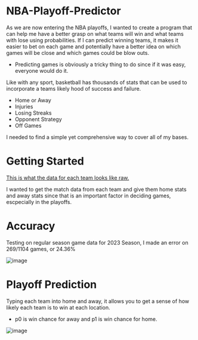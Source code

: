 # NBA-Playoff-Predictor
As we are now entering the NBA playoffs, I wanted to create a program that can help me have a better grasp on what teams will win and what teams with lose using probabilities. If I can predict winning teams, it makes it easier to bet on each game and potentially have a better idea on which games will be close and which games could be blow outs.

-   Predicting games is obviously a tricky thing to do since if it was easy, everyone would do it.

Like with any sport, basketball has thousands of stats that can be used to incorporate a teams likely hood of success and failure.

-   Home or Away
-   Injuries
-   Losing Streaks
-   Opponent Strategy
-   Off Games

I needed to find a simple yet comprehensive way to cover all of my bases.

# Getting Started

[This is what the data for each team looks like raw.](https://www.espn.com/nba/team/schedule/_/name/bos/seasontype/2)

I wanted to get the match data from each team and give them home stats and away stats since that is an important factor in deciding games, escpecially in the playoffs.

# Accuracy

Testing on regular season game data for 2023 Season, I made an error on 269/1104 games, or 24.36%

 ![image](https://github.com/Willharrison1/NBA-Playoff-Predictor/assets/169865680/b05d79ed-ceb0-45a3-85fd-f54ce5a6d8cd)

# Playoff Prediction

Typing each team into home and away, it allows you to get a sense of how likely each team is to win at each location.

-  p0 is win chance for away and p1 is win chance for home.

![image](https://github.com/Willharrison1/NBA-Playoff-Predictor/assets/169865680/3c5f2f13-a9e0-4b42-a591-7ffe0d9e1afd)
